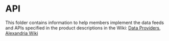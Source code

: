 API
===

This folder contains information to help members implement the data feeds and APIs
specified in the product descriptions in the Wiki: [Data Providers](https://github.com/fintechsandbox/project-sandcastle/wiki/Sandbox-Participants), [Alexandria Wiki](https://github.com/fintechsandbox/project-sandcastle/wiki/alexandria)
